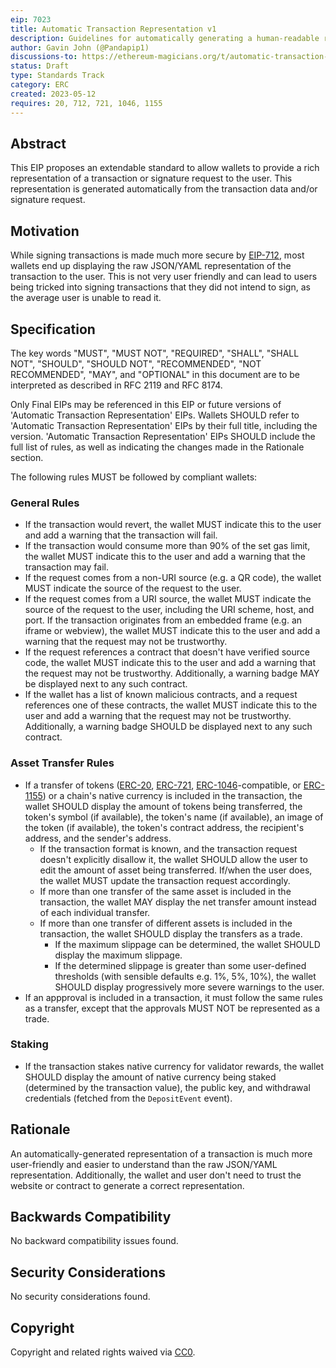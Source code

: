 ```yaml
---
eip: 7023
title: Automatic Transaction Representation v1
description: Guidelines for automatically generating a human-readable representation of a transaction and its corresponding EIP-712 signature.
author: Gavin John (@Pandapip1)
discussions-to: https://ethereum-magicians.org/t/automatic-transaction-representation/14256
status: Draft
type: Standards Track
category: ERC
created: 2023-05-12
requires: 20, 712, 721, 1046, 1155
---
```


## Abstract

This EIP proposes an extendable standard to allow wallets to provide a rich representation of a transaction or signature request to the user. This representation is generated automatically from the transaction data and/or signature request.

## Motivation

While signing transactions is made much more secure by [EIP-712](./eip-712.md), most wallets end up displaying the raw JSON/YAML representation of the transaction to the user. This is not very user friendly and can lead to users being tricked into signing transactions that they did not intend to sign, as the average user is unable to read it.

## Specification

The key words "MUST", "MUST NOT", "REQUIRED", "SHALL", "SHALL NOT", "SHOULD", "SHOULD NOT", "RECOMMENDED", "NOT RECOMMENDED", "MAY", and "OPTIONAL" in this document are to be interpreted as described in RFC 2119 and RFC 8174.

Only Final EIPs may be referenced in this EIP or future versions of 'Automatic Transaction Representation' EIPs. Wallets SHOULD refer to 'Automatic Transaction Representation' EIPs by their full title, including the version. 'Automatic Transaction Representation' EIPs SHOULD include the full list of rules, as well as indicating the changes made in the Rationale section.

The following rules MUST be followed by compliant wallets:

### General Rules

- If the transaction would revert, the wallet MUST indicate this to the user and add a warning that the transaction will fail.
- If the transaction would consume more than 90% of the set gas limit, the wallet MUST indicate this to the user and add a warning that the transaction may fail.
- If the request comes from a non-URI source (e.g. a QR code), the wallet MUST indicate the source of the request to the user.
- If the request comes from a URI source, the wallet MUST indicate the source of the request to the user, including the URI scheme, host, and port. If the transaction originates from an embedded frame (e.g. an iframe or webview), the wallet MUST indicate this to the user and add a warning that the request may not be trustworthy.
- If the request references a contract that doesn't have verified source code, the wallet MUST indicate this to the user and add a warning that the request may not be trustworthy. Additionally, a warning badge MAY be displayed next to any such contract.
- If the wallet has a list of known malicious contracts, and a request references one of these contracts, the wallet MUST indicate this to the user and add a warning that the request may not be trustworthy. Additionally, a warning badge SHOULD be displayed next to any such contract.

### Asset Transfer Rules

- If a transfer of tokens ([ERC-20](./eip-20.md), [ERC-721](./eip-721.md), [ERC-1046](./eip-1046.md)-compatible, or [ERC-1155](./eip-1155.md)) or a chain's native currency is included in the transaction, the wallet SHOULD display the amount of tokens being transferred, the token's symbol (if available), the token's name (if available), an image of the token (if available), the token's contract address, the recipient's address, and the sender's address.
  - If the transaction format is known, and the transaction request doesn't explicitly disallow it, the wallet SHOULD allow the user to edit the amount of asset being transferred. If/when the user does, the wallet MUST update the transaction request accordingly.
  - If more than one transfer of the same asset is included in the transaction, the wallet MAY display the net transfer amount instead of each individual transfer.
  - If more than one transfer of different assets is included in the transaction, the wallet SHOULD display the transfers as a trade.
    - If the maximum slippage can be determined, the wallet SHOULD display the maximum slippage.
    - If the determined slippage is greater than some user-defined thresholds (with sensible defaults e.g. 1%, 5%, 10%), the wallet SHOULD display progressively more severe warnings to the user.
- If an appproval is included in a transaction, it must follow the same rules as a transfer, except that the approvals MUST NOT be represented as a trade.

### Staking

- If the transaction stakes native currency for validator rewards, the wallet SHOULD display the amount of native currency being staked (determined by the transaction value), the public key, and withdrawal credentials (fetched from the `DepositEvent` event).

## Rationale

An automatically-generated representation of a transaction is much more user-friendly and easier to understand than the raw JSON/YAML representation. Additionally, the wallet and user don't need to trust the website or contract to generate a correct representation.

## Backwards Compatibility

No backward compatibility issues found.

## Security Considerations

No security considerations found.

## Copyright

Copyright and related rights waived via [CC0](../LICENSE.md).

